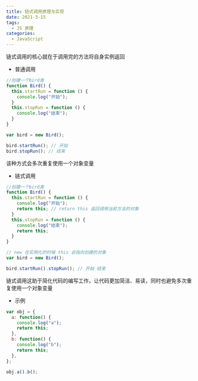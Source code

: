 ```yaml
---
title: 链式调用原理与实现
date: 2021-3-15
tags:
  - JS 原理
categories:
  - JavaScript
---
```


链式调用的核心就在于调用完的方法将自身实例返回



- 普通调用



```js
//创建一个bird类
function Bird() {
  this.startRun = function () {
    console.log("开始");
  }
  this.stopRun = function () {
    console.log("结束");
  }
}

var bird = new Bird();

bird.startRun(); // 开始
bird.stopRun(); // 结束
```



该种方式会多次重复使用一个对象变量



- 链式调用



```js
//创建一个bird类
function Bird() {
  this.startRun = function () {
    console.log("开始");
    return this; // return this 返回调用当前方法的对象
  }
  this.stopRun = function () {
    console.log("结束");
    return this;
  }
}

// new 在实例化的时候 this 会指向创建的对象
var bird = new Bird();

bird.startRun().stopRun(); // 开始 结束
```



链式调用这助于简化代码的编写工作，让代码更加简洁、易读，同时也避免多次重复使用一个对象变量



- 示例



```js
var obj = {
  a: function() {
    console.log("a");
    return this;
  },
  b: function() {
    console.log("b");
    return this;
  },
};

obj.a().b();
```